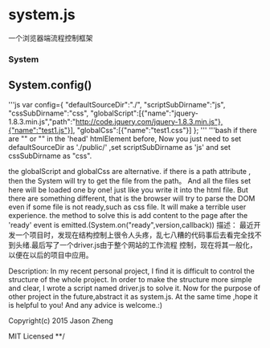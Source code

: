 # system.js
一个浏览器端流程控制框架
### System
 
## System.config()
'''js
    var config={
  	"defaultSourceDir":"./", 
	 "scriptSubDirname":"js", 
	 "cssSubDirname":"css", 
  "globalScript":[{"name":"jquery-1.8.3.min.js","path":"http://code.jquery.com/jquery-1.8.3.min.js"},{"name":"test1.js"}],
  	"globalCss":[{"name":"test1.css"}]
   };
'''
'''bash
  if there are  "<script type='text/javascript' src='./public/js/filename.js'></script>" or "<link rel='styleSheet'  type='text/css' href='./public/css/filename.css'/>" in the 'head' htmlElement before, Now you just need to set defaultSourceDir as './public/' ,set scriptSubDirname as 'js' and set cssSubDirname as "css".
   
   the globalScript and globalCss are alternative. if there is a path attribute , then the System will try to get the file from the path。
   And all the files set here will be loaded one by one! just like you write it into the html file.
   But there are something different, that is the browser will try to parse the DOM even if some file is not ready,such as css file. It will make a  terrible user experience.
   the method to solve this is add content to the page after the 'ready' event is emitted.(System.on("ready",version,callback))
描述：
最近开发一个项目时，发现在结构控制上很令人头疼，乱七八糟的代码事后去看完全找不到头绪.最后写了一个driver.js由于整个网站的工作流程
控制，现在将其一般化，以便在以后的项目中应用。

Description:
In my recent personal project, I find it is difficult to control the structure of the whole project. In order to make the structure more  simple and clear, I wrote
a script named driver.js to  solve it. Now for the purpose of other project in the future,abstract it as system.js.  At the same time ,hope it  is helpful to you! And any
advice is welcome.:)


Copyright(c) 2015 Jason Zheng

MIT Licensed
 **/
